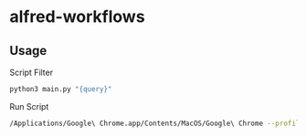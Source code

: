 # alfred-workflows

## Usage

Script Filter

```sh
python3 main.py "{query}"
```

Run Script

```sh
/Applications/Google\ Chrome.app/Contents/MacOS/Google\ Chrome --profile-directory="$CHROME_PROFILE" "{query}"
```